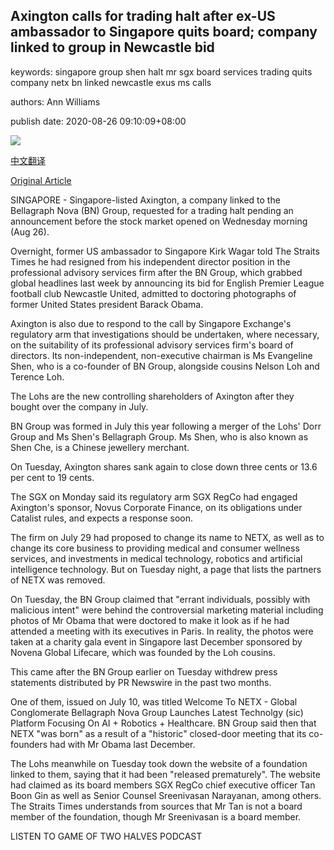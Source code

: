 ## Axington calls for trading halt after ex-US ambassador to Singapore quits board; company linked to group in Newcastle bid

keywords: singapore group shen halt mr sgx board services trading quits company netx bn linked newcastle exus ms calls

authors: Ann Williams

publish date: 2020-08-26 09:10:09+08:00

![](https://www.straitstimes.com/sites/default/files/styles/x_large/public/articles/2020/08/26/nz_collage_260820.jpg?itok=sh4Atf7O)

[中文翻译](Axington%20calls%20for%20trading%20halt%20after%20ex-US%20ambassador%20to%20Singapore%20quits%20board%3B%20company%20linked%20to%20group%20in%20Newcastle%20bid_zh.md)

[Original Article](https://www.straitstimes.com/business/companies-markets/axington-calls-for-trading-halt-after-ex-us-ambassador-quits-board-of)

SINGAPORE - Singapore-listed Axington, a company linked to the Bellagraph Nova (BN) Group, requested for a trading halt pending an announcement before the stock market opened on Wednesday morning (Aug 26).

Overnight, former US ambassador to Singapore Kirk Wagar told The Straits Times he had resigned from his independent director position in the professional advisory services firm after the BN Group, which grabbed global headlines last week by announcing its bid for English Premier League football club Newcastle United, admitted to doctoring photographs of former United States president Barack Obama.

Axington is also due to respond to the call by Singapore Exchange's regulatory arm that investigations should be undertaken, where necessary, on the suitability of its professional advisory services firm's board of directors. Its non-independent, non-executive chairman is Ms Evangeline Shen, who is a co-founder of BN Group, alongside cousins Nelson Loh and Terence Loh.

The Lohs are the new controlling shareholders of Axington after they bought over the company in July.

BN Group was formed in July this year following a merger of the Lohs' Dorr Group and Ms Shen's Bellagraph Group. Ms Shen, who is also known as Shen Che, is a Chinese jewellery merchant.

On Tuesday, Axington shares sank again to close down three cents or 13.6 per cent to 19 cents.

The SGX on Monday said its regulatory arm SGX RegCo had engaged Axington's sponsor, Novus Corporate Finance, on its obligations under Catalist rules, and expects a response soon.

The firm on July 29 had proposed to change its name to NETX, as well as to change its core business to providing medical and consumer wellness services, and investments in medical technology, robotics and artificial intelligence technology. But on Tuesday night, a page that lists the partners of NETX was removed.

On Tuesday, the BN Group claimed that "errant individuals, possibly with malicious intent" were behind the controversial marketing material including photos of Mr Obama that were doctored to make it look as if he had attended a meeting with its executives in Paris. In reality, the photos were taken at a charity gala event in Singapore last December sponsored by Novena Global Lifecare, which was founded by the Loh cousins.

This came after the BN Group earlier on Tuesday withdrew press statements distributed by PR Newswire in the past two months.

One of them, issued on July 10, was titled Welcome To NETX - Global Conglomerate Bellagraph Nova Group Launches Latest Technolgy (sic) Platform Focusing On AI + Robotics + Healthcare. BN Group said then that NETX "was born" as a result of a "historic" closed-door meeting that its co-founders had with Mr Obama last December.

The Lohs meanwhile on Tuesday took down the website of a foundation linked to them, saying that it had been "released prematurely". The website had claimed as its board members SGX RegCo chief executive officer Tan Boon Gin as well as Senior Counsel Sreenivasan Narayanan, among others. The Straits Times understands from sources that Mr Tan is not a board member of the foundation, though Mr Sreenivasan is a board member.

LISTEN TO GAME OF TWO HALVES PODCAST